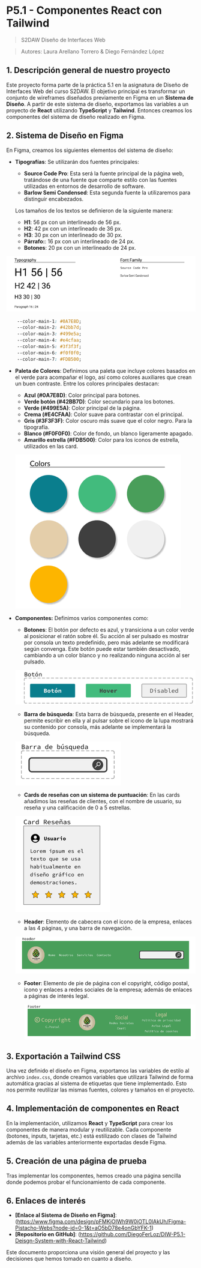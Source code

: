 # P5.1 - Componentes React con Tailwind
> S2DAW Diseño de Interfaces Web

> Autores: Laura Arellano Torrero & Diego Fernández López

## 1. Descripción general de nuestro proyecto

Este proyecto forma parte de la práctica 5.1 en la asignatura de Diseño de Interfaces Web del curso S2DAW. El objetivo principal es transformar un conjunto de wireframes diseñados previamente en Figma en un **Sistema de Diseño**. A partir de este sistema de diseño, exportamos las variables a un proyecto de **React** utilizando **TypeScript** y **Tailwind**. Entonces creamos los componentes del sistema de diseño realizado en Figma.

## 2. Sistema de Diseño en Figma

En Figma, creamos los siguientes elementos del sistema de diseño:

- **Tipografías**: Se utilizarán dos fuentes principales: 
  - **Source Code Pro**: Esta será la fuente principal de la página web, tratándose de una fuente que comparte estilo con las fuentes utilizadas en entornos de desarrollo de software.
  - **Barlow Semi Condensed**: Esta segunda fuente la utilizaremos para distinguir encabezados.
  
  Los tamaños de los textos se definieron de la siguiente manera:
  - **H1**: 56 px con un interlineado de 56 px.
  - **H2**: 42 px con un interlineado de 36 px.
  - **H3**: 30 px con un interlineado de 30 px.
  - **Párrafo:**: 16 px con un interlineado de 24 px.
  - **Botones**: 20 px con un interlineado de 24 px.
    
![Diseño de Fuentes en Figma](./ReadmeAssets/Fuentes.png)
```css
    --color-main-1: #0A7E8D;
    --color-main-2: #42bb7d;
    --color-main-3: #499e5a;
    --color-main-4: #e4cfaa;
    --color-main-5: #3f3f3f;
    --color-main-6: #f0f0f0;
    --color-main-7: #FDB500;
```
- **Paleta de Colores**: Definimos una paleta que incluye colores basados en el verde para acompañar el logo, así como colores auxiliares que crean un buen contraste. Entre los colores principales destacan:
  - **Azul (#0A7E8D)**: Color principal para botones.
  - **Verde botón (#42BB7D)**: Color secundario para los botones.
  - **Verde (#499E5A)**: Color principal de la página.
  - **Crema (#E4CFAA)**: Color suave para contrastar con el principal.
  - **Gris (#3F3F3F)**: Color oscuro más suave que el color negro. Para la tipografía.
  - **Blanco (#F0F0F0)**: Color de fondo, un blanco ligeramente apagado.
  - **Amarillo estrella (#FDB500)**: Color para los iconos de estrella, utilizados en las card.
    
  ![Diseño de Nuestra Paleta de Colores en Figma](./ReadmeAssets/PaletaColores.png)
- **Componentes:** Definimos varios componentes como:
  - **Botones**: El botón por defecto es azul, y transiciona a un color verde al posicionar el ratón sobre él. Su acción al ser pulsado es mostrar por consola un texto predefinido, pero más adelante se modificará según convenga. Este botón puede estar también desactivado, cambiando a un color blanco y no realizando ninguna acción al ser pulsado.

  ![Diseño de Botones en Figma](./ReadmeAssets/Botones.png)
  - **Barra de búsqueda**: Esta barra de búsqueda, presente en el Header, permite escribir en ella y al pulsar sobre el icono de la lupa mostrará su contenido por consola, más adelante se implementará la búsqueda.

  ![Diseño de Barra de Búsqueda en Figma](./ReadmeAssets/BarraBusqueda.png)
  - **Cards de reseñas con un sistema de puntuación**: En las cards añadimos las reseñas de clientes, con el nombre de usuario, su reseña y una calificación de 0 a 5 estrellas.

  ![Diseño de las Cards en Figma](./ReadmeAssets/Card.png)
  - **Header**: Elemento de cabecera con el icono de la empresa, enlaces a las 4 páginas, y una barra de navegación.

  ![Diseño del Header en Figma](./ReadmeAssets/Header.png)
  - **Footer**: Elemento de pie de página con el copyright, código postal, icono y enlaces a redes sociales de la empresa; además de enlaces a páginas de interés legal.

    ![Diseño del Footer en Figma](./ReadmeAssets/Footer.png)

## 3. Exportación a Tailwind CSS

Una vez definido el diseño en Figma, exportamos las variables de estilo al archivo `index.css`, donde creamos variables que utilizará Tailwind de forma automática gracias al sistema de etiquetas que tiene implementado. Esto nos permite reutilizar las mismas fuentes, colores y tamaños en el proyecto.

## 4. Implementación de componentes en React

En la implementación, utilizamos **React** y **TypeScript** para crear los componentes de manera modular y reutilizable. Cada componente (botones, inputs, tarjetas, etc.) está estilizado con clases de Tailwind además de las variables anteriormente exportadas desde Figma.

## 5. Creación de una página de prueba

Tras implementar los componentes, hemos creado una página sencilla donde podemos probar el funcionamiento de cada componente.

## 6. Enlaces de interés

- **[Enlace al Sistema de Diseño en Figma]**:(https://www.figma.com/design/pFMKjOIWh9W0iOTL0lAkUh/Figma-Pistacho-Webs?node-id=0-1&t=aO5bD78e4onGbYFK-1)
- **[Repositorio en GitHub]**: (https://github.com/DiegoFerLoz/DIW-P5.1-Deisgn-System-with-React-Tailwind)

Este documento proporciona una visión general del proyecto y las decisiones que hemos tomado en cuanto a diseño. 
